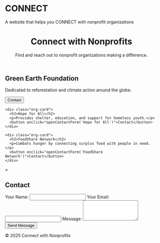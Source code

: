 # CONNECT
A website that helps you CONNECT with nonprofit organizations 
<!DOCTYPE html>
<html lang="en">
<head>
  <meta charset="UTF-8" />
  <meta name="viewport" content="width=device-width, initial-scale=1.0"/>
  <title>Connect with Nonprofits</title>
  <link rel="stylesheet" href="style.css" />
</head>
<body>
  <header>
    <h1>Connect with Nonprofits</h1>
    <p>Find and reach out to nonprofit organizations making a difference.</p>
  </header>

  <main class="org-list">
    <!-- Example Nonprofit Card -->
    <div class="org-card">
      <h2>Green Earth Foundation</h2>
      <p>Dedicated to reforestation and climate action around the globe.</p>
      <button onclick="openContactForm('Green Earth Foundation')">Contact</button>
    </div>

    <div class="org-card">
      <h2>Hope for All</h2>
      <p>Provides shelter, education, and support for homeless youth.</p>
      <button onclick="openContactForm('Hope for All')">Contact</button>
    </div>

    <div class="org-card">
      <h2>FoodShare Network</h2>
      <p>Combats hunger by connecting surplus food with people in need.</p>
      <button onclick="openContactForm('FoodShare Network')">Contact</button>
    </div>
  </main>

  <!-- Contact Form Modal -->
  <div id="contactModal" class="modal">
    <div class="modal-content">
      <span class="close" onclick="closeContactForm()">&times;</span>
      <h2>Contact <span id="orgName"></span></h2>
      <form onsubmit="submitForm(event)">
        <label for="name">Your Name:</label>
        <input type="text" id="name" required />
        <label for="email">Your Email:</label>
        <input type="email" id="email" required />
        <label for="message">Message:</label>
        <textarea id="message" rows="4" required></textarea>
        <button type="submit">Send Message</button>
      </form>
    </div>
  </div>

  <footer>
    <p>&copy; 2025 Connect with Nonprofits</p>
  </footer>

  <script src="script.js"></script>
</body>
</html>

